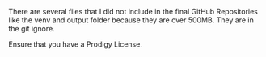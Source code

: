 There are several files that I did not include in the final GitHub Repositories like the venv and output folder because they are over 500MB. They are in the git ignore.

Ensure that you have a Prodigy License.
